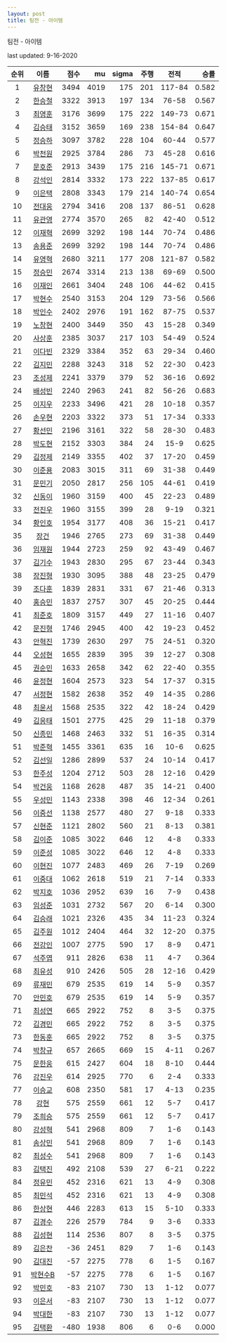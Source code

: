 ```yaml
---
layout: post
title: 팀전 - 아이템
---
```



팀전 - 아이템


last updated: 9-16-2020

| 순위 | 이름 | 점수 | mu | sigma | 주행 | 전적 | 승률 |
|:---:|:---:|---:|---:|---:|---:|:---:|---:|
| 1 | [유창현](../yuchanghyeon) | 3494 | 4019 | 175 | 201 | 117-84 | 0.582 |
| 2 | [한승철](../hanseungcheol) | 3322 | 3913 | 197 | 134 | 76-58 | 0.567 |
| 3 | [최영훈](../choiyeonghun) | 3176 | 3699 | 175 | 222 | 149-73 | 0.671 |
| 4 | [김승태](../gimseungtae) | 3152 | 3659 | 169 | 238 | 154-84 | 0.647 |
| 5 | [정승하](../jeongseungha) | 3097 | 3782 | 228 | 104 | 60-44 | 0.577 |
| 6 | [박천원](../bakcheonwon) | 2925 | 3784 | 286 | 73 | 45-28 | 0.616 |
| 7 | [문호준](../munhojun) | 2913 | 3439 | 175 | 216 | 145-71 | 0.671 |
| 8 | [강석인](../gangseokin) | 2814 | 3332 | 173 | 222 | 137-85 | 0.617 |
| 9 | [이은택](../ieuntaek) | 2808 | 3343 | 179 | 214 | 140-74 | 0.654 |
| 10 | [전대웅](../jeondaewoong) | 2794 | 3416 | 208 | 137 | 86-51 | 0.628 |
| 11 | [유관영](../yugwanyeong) | 2774 | 3570 | 265 | 82 | 42-40 | 0.512 |
| 12 | [이재혁](../ijaehyeok) | 2699 | 3292 | 198 | 144 | 70-74 | 0.486 |
| 13 | [송용준](../songyongjun) | 2699 | 3292 | 198 | 144 | 70-74 | 0.486 |
| 14 | [유영혁](../yuyeonghyeok) | 2680 | 3211 | 177 | 208 | 121-87 | 0.582 |
| 15 | [정승민](../jeongseungmin) | 2674 | 3314 | 213 | 138 | 69-69 | 0.500 |
| 16 | [이재인](../ijaein) | 2661 | 3404 | 248 | 106 | 44-62 | 0.415 |
| 17 | [박현수](../bakhyeonsu) | 2540 | 3153 | 204 | 129 | 73-56 | 0.566 |
| 18 | [박인수](../bakinsu) | 2402 | 2976 | 191 | 162 | 87-75 | 0.537 |
| 19 | [노창현](../nochanghyeon) | 2400 | 3449 | 350 | 43 | 15-28 | 0.349 |
| 20 | [사상훈](../sasanghun) | 2385 | 3037 | 217 | 103 | 54-49 | 0.524 |
| 21 | [이다빈](../idabin) | 2329 | 3384 | 352 | 63 | 29-34 | 0.460 |
| 22 | [김지민](../gimjimin) | 2288 | 3243 | 318 | 52 | 22-30 | 0.423 |
| 23 | [조성제](../joseongje) | 2241 | 3379 | 379 | 52 | 36-16 | 0.692 |
| 24 | [배성빈](../baeseongbin) | 2240 | 2963 | 241 | 82 | 56-26 | 0.683 |
| 25 | [이지우](../ijiu) | 2233 | 3496 | 421 | 28 | 10-18 | 0.357 |
| 26 | [손우현](../sonuhyeon) | 2203 | 3322 | 373 | 51 | 17-34 | 0.333 |
| 27 | [황선민](../hwangseongmin) | 2196 | 3161 | 322 | 58 | 28-30 | 0.483 |
| 28 | [박도현](../bakdohyeon) | 2152 | 3303 | 384 | 24 | 15-9 | 0.625 |
| 29 | [김정제](../gimjeongje) | 2149 | 3355 | 402 | 37 | 17-20 | 0.459 |
| 30 | [이준용](../ijunyong) | 2083 | 3015 | 311 | 69 | 31-38 | 0.449 |
| 31 | [문민기](../munmingi) | 2050 | 2817 | 256 | 105 | 44-61 | 0.419 |
| 32 | [신동이](../shindongi) | 1960 | 3159 | 400 | 45 | 22-23 | 0.489 |
| 33 | [전진우](../jeonjinwoo) | 1960 | 3155 | 399 | 28 | 9-19 | 0.321 |
| 34 | [황인호](../hwanginho) | 1954 | 3177 | 408 | 36 | 15-21 | 0.417 |
| 35 | [장건](../janggeon) | 1946 | 2765 | 273 | 69 | 31-38 | 0.449 |
| 36 | [임재원](../imjaewon) | 1944 | 2723 | 259 | 92 | 43-49 | 0.467 |
| 37 | [김기수](../gimgisu) | 1943 | 2830 | 295 | 67 | 23-44 | 0.343 |
| 38 | [장진형](../jangjinhyeong) | 1930 | 3095 | 388 | 48 | 23-25 | 0.479 |
| 39 | [조다훈](../jodahun) | 1839 | 2831 | 331 | 67 | 21-46 | 0.313 |
| 40 | [홍승민](../hongseungmin) | 1837 | 2757 | 307 | 45 | 20-25 | 0.444 |
| 41 | [최준호](../choijunho) | 1809 | 3157 | 449 | 27 | 11-16 | 0.407 |
| 42 | [문진형](../munjinhyeong) | 1746 | 2945 | 400 | 42 | 19-23 | 0.452 |
| 43 | [안혁진](../anhyeokjin) | 1739 | 2630 | 297 | 75 | 24-51 | 0.320 |
| 44 | [오성현](../oseonghyeon) | 1655 | 2839 | 395 | 39 | 12-27 | 0.308 |
| 45 | [권순민](../gweonsoonmin) | 1633 | 2658 | 342 | 62 | 22-40 | 0.355 |
| 46 | [윤정현](../yunjeonghyeon) | 1604 | 2573 | 323 | 54 | 17-37 | 0.315 |
| 47 | [서정현](../seojeonghyeon) | 1582 | 2638 | 352 | 49 | 14-35 | 0.286 |
| 48 | [최윤서](../choiyunseo) | 1568 | 2535 | 322 | 42 | 18-24 | 0.429 |
| 49 | [김응태](../gimeungtae) | 1501 | 2775 | 425 | 29 | 11-18 | 0.379 |
| 50 | [신종민](../shinjongmin) | 1468 | 2463 | 332 | 51 | 16-35 | 0.314 |
| 51 | [박준혁](../bakjunhyeok) | 1455 | 3361 | 635 | 16 | 10-6 | 0.625 |
| 52 | [김선일](../gimseonil) | 1286 | 2899 | 537 | 24 | 10-14 | 0.417 |
| 53 | [한주성](../hanjuseong) | 1204 | 2712 | 503 | 28 | 12-16 | 0.429 |
| 54 | [박건웅](../bakgeonung) | 1168 | 2628 | 487 | 35 | 14-21 | 0.400 |
| 55 | [우성민](../useongmin) | 1143 | 2338 | 398 | 46 | 12-34 | 0.261 |
| 56 | [이중선](../ijungseon) | 1138 | 2577 | 480 | 27 | 9-18 | 0.333 |
| 57 | [신현준](../shinhyeonjun) | 1121 | 2802 | 560 | 21 | 8-13 | 0.381 |
| 58 | [김이준](../gimijun) | 1085 | 3022 | 646 | 12 | 4-8 | 0.333 |
| 59 | [이준성](../ijunseong) | 1085 | 3022 | 646 | 12 | 4-8 | 0.333 |
| 60 | [이현진](../ihyeonjin) | 1077 | 2483 | 469 | 26 | 7-19 | 0.269 |
| 61 | [이중대](../ijungdae) | 1062 | 2618 | 519 | 21 | 7-14 | 0.333 |
| 62 | [박지호](../bakjiho) | 1036 | 2952 | 639 | 16 | 7-9 | 0.438 |
| 63 | [임성준](../imseongjun) | 1031 | 2732 | 567 | 20 | 6-14 | 0.300 |
| 64 | [김승래](../gimseungrae) | 1021 | 2326 | 435 | 34 | 11-23 | 0.324 |
| 65 | [김주원](../gimjuwon) | 1012 | 2404 | 464 | 32 | 12-20 | 0.375 |
| 66 | [전강인](../jeongangin) | 1007 | 2775 | 590 | 17 | 8-9 | 0.471 |
| 67 | [석주엽](../seokjuyeob) | 911 | 2826 | 638 | 11 | 4-7 | 0.364 |
| 68 | [최유성](../choiyuseong) | 910 | 2426 | 505 | 28 | 12-16 | 0.429 |
| 69 | [류재민](../ryujaemin) | 679 | 2535 | 619 | 14 | 5-9 | 0.357 |
| 70 | [안민호](../anminho) | 679 | 2535 | 619 | 14 | 5-9 | 0.357 |
| 71 | [최성연](../choiseongyeon) | 665 | 2922 | 752 | 8 | 3-5 | 0.375 |
| 72 | [김경민](../gimgyeongmin) | 665 | 2922 | 752 | 8 | 3-5 | 0.375 |
| 73 | [한동훈](../handonghun) | 665 | 2922 | 752 | 8 | 3-5 | 0.375 |
| 74 | [박창규](../bakchanggyu) | 657 | 2665 | 669 | 15 | 4-11 | 0.267 |
| 75 | [문한웅](../munhanung) | 615 | 2427 | 604 | 18 | 8-10 | 0.444 |
| 76 | [강진우](../gangjinwu) | 614 | 2925 | 770 | 6 | 2-4 | 0.333 |
| 77 | [이승교](../iseunggyo) | 608 | 2350 | 581 | 17 | 4-13 | 0.235 |
| 78 | [강현](../ganghyeon) | 575 | 2559 | 661 | 12 | 5-7 | 0.417 |
| 79 | [조희승](../joheeseung) | 575 | 2559 | 661 | 12 | 5-7 | 0.417 |
| 80 | [강성혁](../gangseonghyeok) | 541 | 2968 | 809 | 7 | 1-6 | 0.143 |
| 81 | [송상민](../songsangmin) | 541 | 2968 | 809 | 7 | 1-6 | 0.143 |
| 82 | [최성수](../choiseongsu) | 541 | 2968 | 809 | 7 | 1-6 | 0.143 |
| 83 | [김택진](../gimtaekjin) | 492 | 2108 | 539 | 27 | 6-21 | 0.222 |
| 84 | [정유민](../jeongyumin) | 452 | 2316 | 621 | 13 | 4-9 | 0.308 |
| 85 | [최민석](../choiminseok) | 452 | 2316 | 621 | 13 | 4-9 | 0.308 |
| 86 | [한상현](../hansanghyeon) | 446 | 2283 | 613 | 15 | 5-10 | 0.333 |
| 87 | [김경수](../gimgyeongsu) | 226 | 2579 | 784 | 9 | 3-6 | 0.333 |
| 88 | [김성현](../gimseonghyeon) | 114 | 2536 | 807 | 8 | 3-5 | 0.375 |
| 89 | [김은찬](../gimeunchan) | -36 | 2451 | 829 | 7 | 1-6 | 0.143 |
| 90 | [김대진](../gimdaejin) | -57 | 2275 | 778 | 6 | 1-5 | 0.167 |
| 91 | [박현수B](../bakhyeonsu-b) | -57 | 2275 | 778 | 6 | 1-5 | 0.167 |
| 92 | [박민호](../bakminho) | -83 | 2107 | 730 | 13 | 1-12 | 0.077 |
| 93 | [이은서](../ieunseo) | -83 | 2107 | 730 | 13 | 1-12 | 0.077 |
| 94 | [박대한](../bakdaehan) | -83 | 2107 | 730 | 13 | 1-12 | 0.077 |
| 95 | [김택환](../gimtaekhwan) | -480 | 1938 | 806 | 6 | 0-6 | 0.000 |
